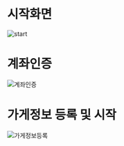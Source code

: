 # 시작화면   
![start](https://github.com/tunkcalb/shinhan-solup/assets/122415844/025ac7f2-26f1-4162-b3f4-2ea401dc9fdb)   

# 계좌인증   
![계좌인증](https://github.com/tunkcalb/shinhan-solup/assets/122415844/7e6ba995-b4f3-4e06-a210-8afd86d61f55)

# 가게정보 등록 및 시작 
![가게정보등록](https://github.com/tunkcalb/shinhan-solup/assets/122415844/e3300418-9e7f-4985-8a1a-c1b93aa20461)